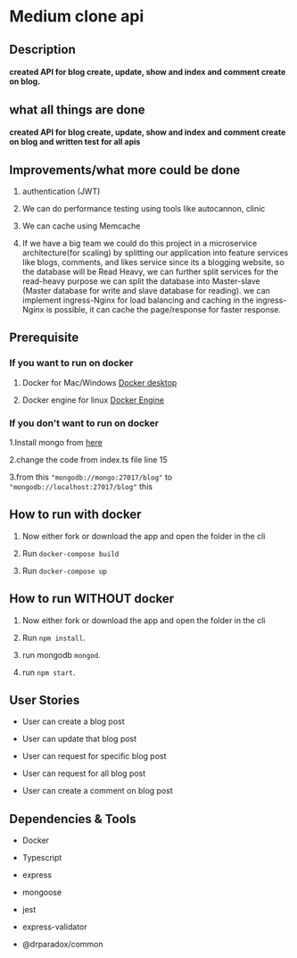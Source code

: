 # Medium clone api

## Description

#### created API for blog create, update, show and index and comment create on blog.


## what all things are done

  #### created API for blog create, update, show and index and comment create on blog and written test for all apis


## Improvements/what more could be done

  1) authentication (JWT)

  2)  We can do performance testing using tools like autocannon, clinic

  3) We can cache using Memcache

  4) If we have a big team we could do this project in a microservice architecture(for scaling) by splitting our application into feature services like blogs, comments, and likes service since its a blogging website, so the database will be Read Heavy, we can further split services for the read-heavy purpose we can split the database into Master-slave (Master database for write and slave database for reading). we can implement ingress-Nginx for load balancing and caching in the ingress-Nginx is possible, it can cache the page/response for faster response.



## Prerequisite

### If you want to run on docker

  1. Docker for Mac/Windows [Docker desktop](https://docs.docker.com/desktop/)

  2. Docker engine for linux [Docker Engine](https://docs.docker.com/engine/install/)


### If you don't want to run on docker

  1.Install mongo from [here](https://docs.mongodb.com/manual/installation/)
  
  2.change the code from index.ts file line 15 

  3.from this `"mongodb://mongo:27017/blog"` to `"mongodb://localhost:27017/blog"` this 


## How to run with docker 

  1. Now either fork or download the app and open the folder in the cli

  2. Run `docker-compose build`

  3. Run `docker-compose up`


## How to run WITHOUT docker

  1. Now either fork or download the app and open the folder in the cli

  2. Run `npm install`.

  3. run mongodb `mongod`.

  4. run `npm start`.


## User Stories

- User can create a blog post

- User can update that blog post

- User can request for specific blog post

- User can request for all blog post

- User can create a comment on blog post


## Dependencies & Tools

- Docker

- Typescript

- express

- mongoose

- jest

- express-validator

- @drparadox/common



